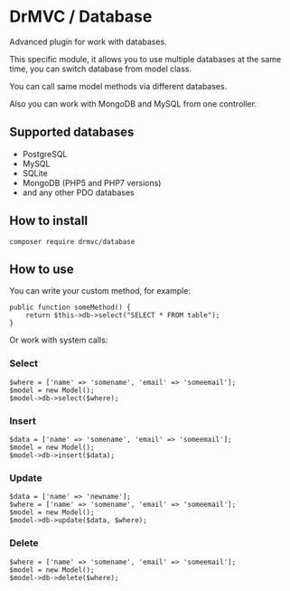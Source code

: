 # DrMVC / Database

Advanced plugin for work with databases.

This specific module, it allows you to use multiple databases at the same time, you can switch database from model class.

You can call same model methods via different databases.

Also you can work with MongoDB and MySQL from one controller.

## Supported databases

* PostgreSQL
* MySQL
* SQLite
* MongoDB (PHP5 and PHP7 versions)
* and any other PDO databases

## How to install

`composer require drmvc/database`

## How to use

You can write your custom method, for example:

    public function someMethod() {
        return $this->db->select("SELECT * FROM table");
    }

Or work with system calls:

### Select

    $where = ['name' => 'somename', 'email' => 'someemail'];
    $model = new Model();
    $model->db->select($where); 

### Insert

    $data = ['name' => 'somename', 'email' => 'someemail'];
    $model = new Model();
    $model->db->insert($data);

### Update

    $data = ['name' => 'newname'];
    $where = ['name' => 'somename', 'email' => 'someemail'];
    $model = new Model();
    $model->db->update($data, $where);

### Delete

    $where = ['name' => 'somename', 'email' => 'someemail'];
    $model = new Model();
    $model->db->delete($where);
